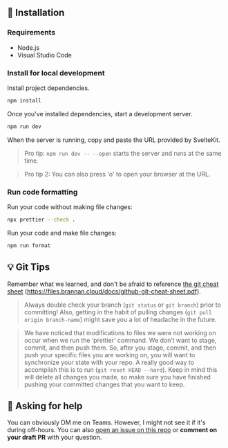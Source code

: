 ## 🔧 Installation

### Requirements

- Node.js
- Visual Studio Code

### Install for local development

Install project dependencies.

```bash
npm install
```

Once you've installed dependencies, start a development server.

```bash
npm run dev
```

When the server is running, copy and paste the URL provided by SvelteKit.

> Pro tip: `npm run dev -- --open` starts the server and runs at the same time.

> Pro tip 2: You can also press 'o' to open your browser at the URL.

### Run code formatting

Run your code without making file changes:

```bash
npx prettier --check .
```

Run your code and make file changes:

```bash
npm run format
```

## 💡 Git Tips

Remember what we learned, and don't be afraid to reference [the git cheat sheet](https://files.brannan.cloud/docs/github-git-cheat-sheet.pdf) (https://files.brannan.cloud/docs/github-git-cheat-sheet.pdf).

> Always double check your branch (`git status` or `git branch`) prior to committing! Also, getting in the habit of pulling changes (`git pull origin branch-name`) might save you a lot of headache in the future.

> We have noticed that modifications to files we were not working on occur when we run the ‘prettier’ command. We don’t want to stage, commit, and then push them. So, after you stage, commit, and then push your specific files you are working on, you will want to synchronize your state with your repo. A really good way to accomplish this is to run (`git reset HEAD --hard`). Keep in mind this will delete all changes you made, so make sure you have finished pushing your committed changes that you want to keep.

## 📢 Asking for help

You can obviously DM me on Teams. However, I might not see it if it's during off-hours. You can also [open an issue on this repo](https://github.com/bananabrann/recipes.brannan.cloud/issues) or **comment on your draft PR** with your question.
